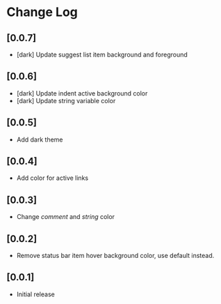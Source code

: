 # Change Log

## [0.0.7]

- [dark] Update suggest list item background and foreground

## [0.0.6]

- [dark] Update indent active background color
- [dark] Update string variable color

## [0.0.5]

- Add dark theme

## [0.0.4]

- Add color for active links

## [0.0.3]

- Change *comment* and *string* color

## [0.0.2]

- Remove status bar item hover background color, use default instead.

## [0.0.1]

- Initial release
